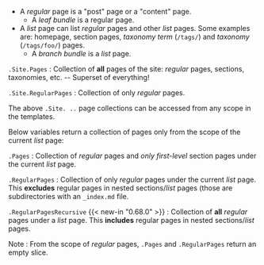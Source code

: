 * A _regular_ page is a "post" page or a "content" page.
  * A _leaf bundle_ is a regular page.
* A _list_ page can list _regular_ pages and other _list_ pages. Some
  examples are: homepage, section pages, _taxonomy term_ (`/tags/`) and
  _taxonomy_ (`/tags/foo/`) pages.
  * A _branch bundle_ is a _list_ page.

`.Site.Pages`
: Collection of **all** pages of the site: _regular_ pages,
    sections, taxonomies, etc. -- Superset of everything!

`.Site.RegularPages`
: Collection of only _regular_ pages.

The above `.Site. ..` page collections can be accessed from any scope in
the templates.

Below variables return a collection of pages only from the scope of
the current _list_ page:

`.Pages`
: Collection of _regular_ pages and _only first-level_
    section pages under the current _list_ page.

`.RegularPages`
: Collection of only _regular_ pages under the
    current _list_ page. This **excludes** regular pages in nested sections/_list_ pages (those are subdirectories with an `_index.md` file.

`.RegularPagesRecursive`
{{< new-in "0.68.0" >}}
: Collection of **all** _regular_ pages under a _list_ page. This **includes** regular pages in nested sections/_list_ pages.

Note
: From the scope of _regular_ pages, `.Pages` and
    `.RegularPages` return an empty slice.
